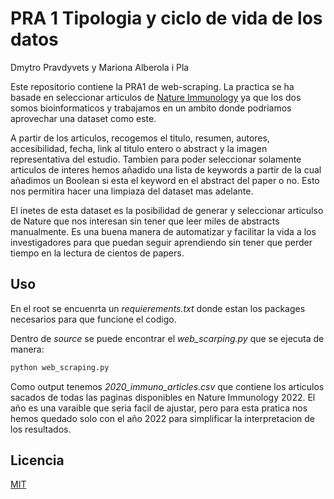 # PRA 1 Tipologia y ciclo de vida de los datos
Dmytro Pravdyvets y Mariona Alberola i Pla

Este repositorio contiene la PRA1 de web-scraping. La practica se ha basade en seleccionar articulos de [Nature Immunology](https://www.nature.com/ni/) ya que los dos somos bioinformaticos y trabajamos en un ambito donde podriamos aprovechar una dataset como este. 

A partir de los articulos, recogemos el titulo, resumen, autores, accesibilidad, fecha, link al titulo entero o abstract y la imagen representativa del estudio. Tambien para poder seleccionar solamente articulos de interes hemos añadido una lista de keywords a partir de la cual añadimos un Boolean si esta el keyword en el abstract del paper o no. Esto nos permitira hacer una limpiaza del dataset mas adelante. 

El inetes de esta dataset es la posibilidad de generar y seleccionar articulso de Nature que nos interesan sin tener que leer miles de abstracts manualmente. Es una buena manera de automatizar y facilitar la vida a los investigadores para que puedan seguir aprendiendo sin tener que perder tiempo en la lectura de cientos de papers.

## Uso 

En el root se encuenrta un _requierements.txt_ donde estan los packages necesarios para que funcione el codigo.

Dentro de _source_ se puede encontrar el *web_scarping.py* que se ejecuta de manera:

```bash
python web_scraping.py
```

Como output tenemos *2020_immuno_articles.csv* que contiene los articulos sacados de todas las paginas disponibles en Nature Immunology 2022. El año es una varaible que seria facil de ajustar, pero para esta pratica nos hemos quedado solo con el año 2022 para simplificar la interpretacion de los resultados.

## Licencia

[MIT](https://choosealicense.com/licenses/mit/)
